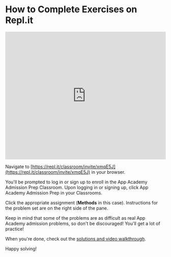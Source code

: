 # How to Complete Exercises on Repl.it

<iframe src="https://player.vimeo.com/video/188359100?rel=0&autoplay=1" width="100%" height="400px" frameborder="0" webkitallowfullscreen="" mozallowfullscreen="" allowfullscreen="" style="line-height: 1.6em;" rel="line-height: 1.6em;"></iframe>


Navigate to
[https://repl.it/classroom/invite/xmqE5J](https://repl.it/classroom/invite/xmqE5J)
in your browser.

You'll be prompted to log in or sign up to enroll in the App Academy Admission
Prep Classroom. Upon logging in or signing up, click App Academy Admission Prep
in your Classrooms.

Click the appropriate assignment (**Methods** in this case). Instructions for the
problem set are on the right side of the pane.

Keep in mind that some of the problems are as difficult as real App Academy
admission problems, so don't be discouraged! You'll get a lot of practice!

When you're done, check out the [solutions and video walkthrough][walkthrough].

Happy solving!

[walkthrough]: walkthrough.md
